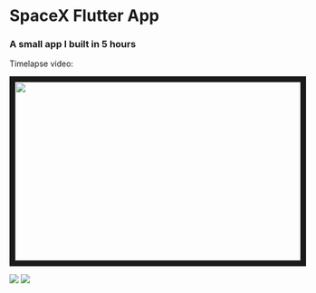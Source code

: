 # SpaceX Flutter App
### A small app I built in 5 hours

Timelapse video:

<a href="http://www.youtube.com/watch?feature=player_embedded&v=m49bP5alwPU
" target="_blank"><img src="http://img.youtube.com/vi/m49bP5alwPU/0.jpg" 
alt="" width="560" height="315" border="10" /></a>

![](https://i.imgur.com/3aDOhSa.png)
![](https://i.imgur.com/23zcw9p.png)

